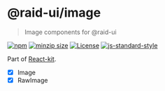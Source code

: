
# @raid-ui/image

> Image components for @raid-ui


[![npm](https://img.shields.io/npm/v/@raid-ui/image?style=flat-square)](https://www.npmjs.com/package/@raid-ui/image)
[![minzip size](https://img.shields.io/bundlephobia/minzip/@raid-ui/image?style=flat-square)](https://bundlephobia.com/result?p=@raid-ui/image)
[![License](https://img.shields.io/github/license/mattstyles/react-kit.svg?style=flat-square)](https://github.com/mattstyles/react-kit/blob/master/license.md)
[![js-standard-style](https://img.shields.io/badge/code%20style-standard-brightgreen.svg?style=flat-square)](http://standardjs.com/)

Part of [React-kit](https://github.com/mattstyles/react-kit).

* [x] Image
* [x] RawImage
